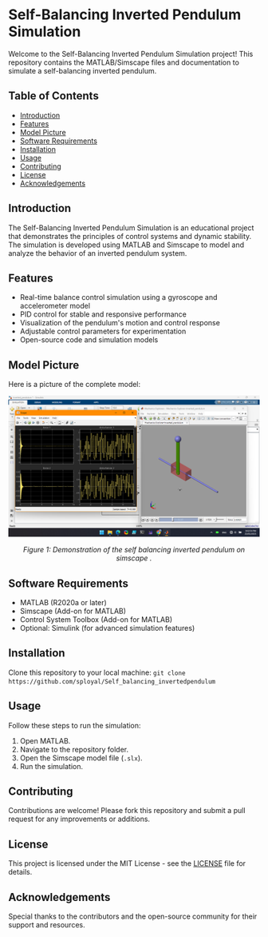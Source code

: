 # Self-Balancing Inverted Pendulum Simulation

Welcome to the Self-Balancing Inverted Pendulum Simulation project! This repository contains the MATLAB/Simscape files and documentation to simulate a self-balancing inverted pendulum.

## Table of Contents
- [Introduction](#introduction)
- [Features](#features)
- [Model Picture](#model-picture)
- [Software Requirements](#software-requirements)
- [Installation](#installation)
- [Usage](#usage)
- [Contributing](#contributing)
- [License](#license)
- [Acknowledgements](#acknowledgements)

## Introduction
The Self-Balancing Inverted Pendulum Simulation is an educational project that demonstrates the principles of control systems and dynamic stability. The simulation is developed using MATLAB and Simscape to model and analyze the behavior of an inverted pendulum system.

## Features
- Real-time balance control simulation using a gyroscope and accelerometer model
- PID control for stable and responsive performance
- Visualization of the pendulum's motion and control response
- Adjustable control parameters for experimentation
- Open-source code and simulation models

## Model Picture
Here is a picture of the complete model:

<p align="center">
  <img src="images/screenshort2.png" alt="Gesture-Controlled Presentation Demo">
</p>

<p align="center"><em>Figure 1: Demonstration of the self balancing inverted pendulum on simscape .</em></p>

## Software Requirements
- MATLAB (R2020a or later)
- Simscape (Add-on for MATLAB)
- Control System Toolbox (Add-on for MATLAB)
- Optional: Simulink (for advanced simulation features)

## Installation
Clone this repository to your local machine:
`git clone https://github.com/sployal/Self_balancing_invertedpendulum`

## Usage
Follow these steps to run the simulation:
1. Open MATLAB.
2. Navigate to the repository folder.
3. Open the Simscape model file (`.slx`).
4. Run the simulation.

## Contributing
Contributions are welcome! Please fork this repository and submit a pull request for any improvements or additions.

## License
This project is licensed under the MIT License - see the [LICENSE](LICENSE) file for details.

## Acknowledgements
Special thanks to the contributors and the open-source community for their support and resources.


